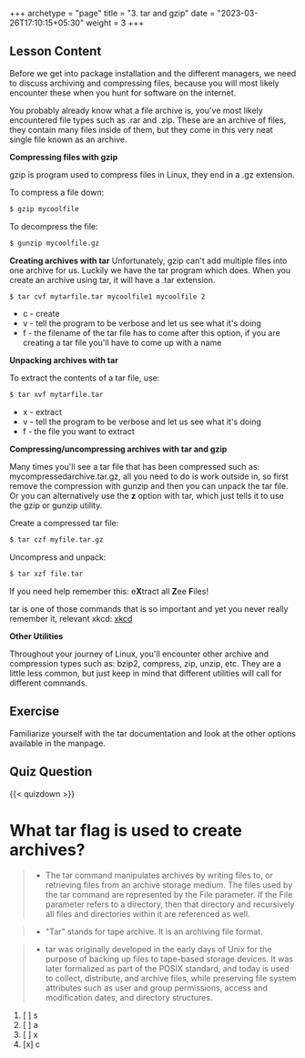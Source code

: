 +++
archetype = "page"
title = "3. tar and gzip"
date = "2023-03-26T17:10:15+05:30"
weight = 3
+++

## Lesson Content

Before we get into package installation and the different managers, we need to discuss archiving and compressing files, because you will most likely encounter these when you hunt for software on the internet. 

You probably already know what a file archive is, you've most likely encountered file types such as .rar and .zip. These are an archive of files, they contain many files inside of them, but they come in this very neat single file known as an archive.

**Compressing files with gzip**

gzip is program used to compress files in Linux, they end in a .gz extension. 

To compress a file down:
```bash
$ gzip mycoolfile
```

To decompress the file:
```bash
$ gunzip mycoolfile.gz
```

**Creating archives with tar**
Unfortunately, gzip can't add multiple files into one archive for us. Luckily we have the tar program which does. When you create an archive using tar, it will have a .tar extension. 

```bash
$ tar cvf mytarfile.tar mycoolfile1 mycoolfile 2
```


- c - create
- v - tell the program to be verbose and let us see what it's doing
- f - the filename of the tar file has to come after this option, if you are creating a tar file you'll have to come up with a name


**Unpacking archives with tar**

To extract the contents of a tar file, use: 

```bash
$ tar xvf mytarfile.tar
```


- x - extract
- v - tell the program to be verbose and let us see what it's doing
- f - the file you want to extract


**Compressing/uncompressing archives with tar and gzip**

Many times you'll see a tar file that has been compressed such as: mycompressedarchive.tar.gz, all you need to do is work outside in, so first remove the compression with gunzip and then you can unpack the tar file. Or you can alternatively use the **z** option with tar, which just tells it to use the gzip or gunzip utility.

Create a compressed tar file:
```bash
$ tar czf myfile.tar.gz
```

Uncompress and unpack: 
```bash
$ tar xzf file.tar
```

If you need help remember this: e**X**tract all **Z**ee **F**iles!

tar is one of those commands that is so important and yet you never really remember it, relevant xkcd: [xkcd](https://xkcd.com/1168/)

**Other Utilities**

Throughout your journey of Linux, you'll encounter other archive and compression types such as: bzip2, compress, zip, unzip, etc. They are a little less common, but just keep in mind that different utilities will call for different commands.

## Exercise

Familiarize yourself with the tar documentation and look at the other options available in the manpage.

## Quiz Question

{{< quizdown >}}

# What tar flag is used to create archives?

> - The tar command manipulates archives by writing files to, or retrieving files from an archive storage medium. The files used by the tar command are represented by the File parameter. If the File parameter refers to a directory, then that directory and recursively all files and directories within it are referenced as well.

> - "Tar" stands for tape archive. It is an archiving file format.

> - tar was originally developed in the early days of Unix for the purpose of backing up files to tape-based storage devices. It was later formalized as part of the POSIX standard, and today is used to collect, distribute, and archive files, while preserving file system attributes such as user and group permissions, access and modification dates, and directory structures.

1. [ ] s
2. [ ] a
3. [ ] x
4. [x] c